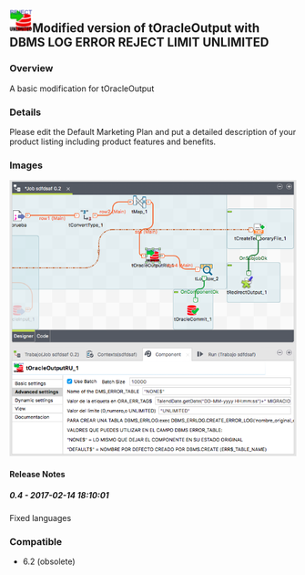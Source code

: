 ## <img src='./logo.jpg' width='40' height='40'>Modified version of tOracleOutput with DBMS LOG ERROR REJECT LIMIT UNLIMITED

### Overview
A basic modification for tOracleOutput 
### Details
Please edit the Default Marketing Plan and put a detailed description of your product listing including product features and benefits.
### Images
<a href='./screenshots/v_0.4__1.jpg'><img src='./screenshots/v_0.4__1.jpg' ></a>



#### Release Notes

##### 0.4 - 2017-02-14 18:10:01
Fixed languages
### Compatible
 -  6.2 (obsolete)